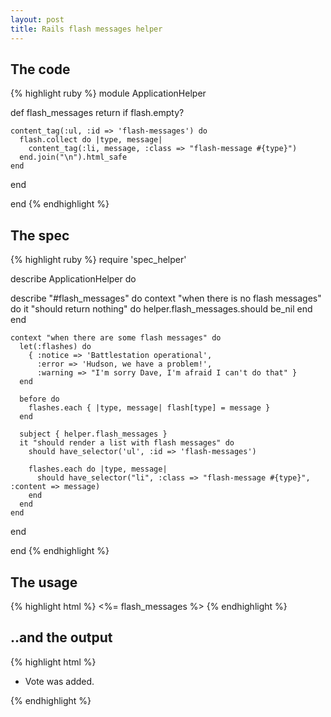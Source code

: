 ```yaml
---
layout: post
title: Rails flash messages helper
---
```


## The code

{% highlight ruby %}
module ApplicationHelper

  def flash_messages
    return if flash.empty?

    content_tag(:ul, :id => 'flash-messages') do
      flash.collect do |type, message|
        content_tag(:li, message, :class => "flash-message #{type}")
      end.join("\n").html_safe
    end
  end

end
{% endhighlight %}

## The spec

{% highlight ruby %}
require 'spec_helper'

describe ApplicationHelper do

  describe "#flash_messages" do
    context "when there is no flash messages" do
      it "should return nothing" do
        helper.flash_messages.should be_nil
      end
    end

    context "when there are some flash messages" do
      let(:flashes) do
        { :notice => 'Battlestation operational',
          :error => 'Hudson, we have a problem!',
          :warning => "I'm sorry Dave, I'm afraid I can't do that" }
      end

      before do
        flashes.each { |type, message| flash[type] = message }
      end

      subject { helper.flash_messages }
      it "should render a list with flash messages" do
        should have_selector('ul', :id => 'flash-messages')

        flashes.each do |type, message|
          should have_selector("li", :class => "flash-message #{type}", :content => message)
        end
      end
    end
  end

end
{% endhighlight %}

## The usage

{% highlight html %}
<%= flash_messages %>
{% endhighlight %}

## ..and the output

{% highlight html %}
<ul id="flash-messages">
  <li class="flash-message notice">Vote was added.</li>
</ul>
{% endhighlight %}
